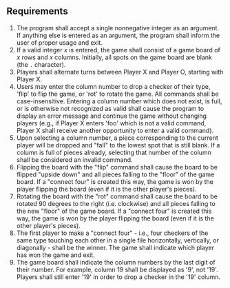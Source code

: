 ## Requirements

1. The program shall accept a single nonnegative integer as an argument.  If anything else is entered as an argument, the program shall inform the user of proper usage and exit.
2. If a valid integer _x_ is entered, the game shall consist of a game board of _x_ rows and _x_ columns.  Initially, all spots on the game board are blank (the `.` character).
3. Players shall alternate turns between Player X and Player O, starting with Player X.
4. Users may enter the column number to drop a checker of their type, 'flip' to flip the game, or 'rot' to rotate the game.  All commands shall be case-insensitive.  Entering a column number which does not exist, is full, or is otherwise not recognized as valid shall cause the program to display an error message and continue the game without changing players (e.g., if Player X enters 'foo' which is not a valid command, Player X shall receive another opportunity to enter a valid command).
5. Upon selecting a column number, a piece corresponding to the current player will be dropped and "fall" to the lowest spot that is still blank.  If a column is full of pieces already, selecting that number of the column shall be considered an invalid command.
6. Flipping the board with the "flip" command shall cause the board to be flipped "upside down" and all pieces falling to the "floor" of the game board.  If a "connect four" is created this way, the game is won by the player flipping the board (even if it is the other player's pieces).
7. Rotating the board with the "rot" command shall cause the board to be rotated 90 degrees to the right (i.e. clockwise) and all pieces falling to the new "floor" of the game board.  If a "connect four" is created this way, the game is won by the player flipping the board (even if it is the other player's pieces).
8. The first player to make a "connect four" - i.e., four checkers of the same type touching each other in a single file horizontally, vertically, or diagonally - shall be the winner.  The game shall indicate which player has won the game and exit.
9. The game board shall indicate the column numbers by the last digit of their number.  For example, column 19 shall be displayed as '9', not '19'.  Players shall still enter '19' in order to drop a checker in the '19' column.